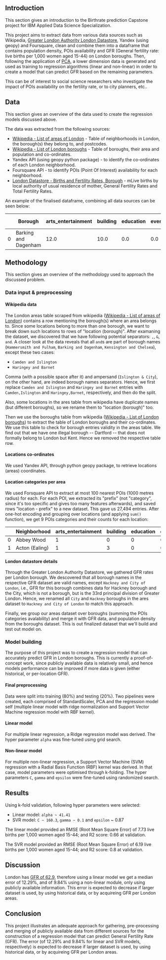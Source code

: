 ## Introduction

This section gives an introduction to the Birthrate prediction Capstone project for IBM Applied Data Science Specialization.

This project aims to extract data from various data sources such as Wikipedia, [Greater London Authority London Datastore](https://data.london.gov.uk), Yandex (using geopy) and Foursquare, clean and combine them into a dataframe that contains population density, POIs availability and GFR (General fertility rate: live births per 1,000 women aged 15-44) on London boroughs.
Then, following the application of [PCA](https://en.wikipedia.org/wiki/Principal_Component_Analysis), a lower dimension data is generated and used as training to regression algorithms (linear and non-linear) in order to create a model that can predict GFR based on the remaining parameters.

This can be of interest to social science researchers who investigate the impact of POIs availability on the fertility rate, or to city planners, etc..

## Data 

This section gives an overview of the data used to create the regression models discussed above.

The data was extracted from the following sources:
* [Wikipedia - List of areas of London](https://en.wikipedia.org/wiki/List_of_areas_of_London) - Table of neighborhoods in London, the borough(s) they belong to, and postcodes.
* [Wikipedia - List of London boroughs](https://en.wikipedia.org/wiki/List_of_London_boroughs) - Table of boroughs, their area and population and co-ordinates.
* Yandex API (using geopy python package) - to identify the co-ordinates of each London neighborhood.
* Foursquare API - to identify POIs (Point Of Interest) availability for each neighborhood.
* [London Datastore - Births and Fertility Rates, Borough](https://data.london.gov.uk/dataset/births-and-fertility-rates-borough) - mLive births by local authority of usual residence of mother, General Fertility Rates and Total Fertility Rates.

An example of the finalised dataframe, combining all data sources can be seen below:

|   | Borough | arts_entertainment | building | education | event | food | nightlife | parks_outdoors | shops | travel | population_density (ppl/sq. mile) | GFR |
| - | - | - | - | - | - | - | - | - | - | - | - | - |
| 0 | Barking and Dagenham | 12.0 | 10.0 | 0.0 | 0.0 | 79.0 | 24.0 | 22.0 | 60.0 | 16.0 | 13952.05 | 82.6 |

## Methodology

This section gives an overview of the methodology used to approach the discussed problem.

### Data input & preprocessing

#### Wikipedia data 

The London areas table scraped from wikipedia ([Wikipedia - List of areas of London](https://en.wikipedia.org/wiki/List_of_areas_of_London)) contains a row mentioning the borough(s) where an area belongs to. Since some locations belong to more than one borough, we want to break down such locations to rows of "location (borough)". After examaning the dataset, we discovered that we have following potential separators: `,`, `&`, `and`. A closer look at the data reveals that all `and`s are part of borough names (`Hammersmith and Fulham`, `Barking and Dagenham`, `Kensington and Chelsea`), except these two cases:
* `Camden and Islington`
* `Haringey and Barnet`

Comma (with a possible space after it) and ampersand (`Islington & City`), on the other hand, are indeed borough names separators. Hence, we first replace `Camden and Islington` and `Haringey and Barnet` entries with `Camden,Islington` and `Haringey,Barnet`, respectively, and then do the split.

Also, some locations in the ares table from wikipedia have duplicate names (but different boroughs), so we rename them to "location (borough)" too.

Then we use the boroughs table from wikipedia ([Wikipedia - List of London boroughs](https://en.wikipedia.org/wiki/List_of_London_boroughs)) to extract the table of London boroughs and their co-ordinates. We use this table to check for borough entries validity in the areas table. We find out that we have one illegal borough -- Dartford -- that does not formally belong to London but Kent. Hence we removed the respective table row.

#### Locations co-ordinates

We used Yandex API, through python geopy package, to retrieve locations (areas) coordinates.

#### Location categories per area

We used Forsquare API to extract at most 100 nearest POIs (1000 metres radius) for each. For each POI, we extracted its "prefix" (not "category", since it's too specific and gives too many features afterwards), and saved rows "location - prefix" to a new dataset. This gave us 27,494 entries. After one-hot encoding and grouping over locations (and applying `sum()` function), we get 9 POIs categories and their counts for each location:

| | Neighborhood | arts_entertainment | building | education | event | food | nightlife | parks_outdoors | shops | travel |
| - | - | - | - | - | - | - | - | - | - | - |
| 0 | Abbey Wood | 1 | 0 | 0 | 0 | 2 | 0 | 2 | 4 | 1 |
| 1 | Acton (Ealing) | 1 | 3 | 0 | 0 | 23 | 8 | 3 | 12 | 7 |

#### London datastore details

Through the Greater London Authority Datastore, we gathered GFR rates per London borough. We descovered that all borough names in the respective GFR dataset are valid names, except `Hackney and City of London`, i.e., GFR for this borough combines data for Hackney borough and the City, which is not a borough, but is the 33rd principal division of Greater London. Hence, we renamed all `City` and `Hackney` boroughs in the ares dataset to `Hackney and City of London` to match this approach.

Finally, we group our areas dataset over boroughs (summing the POIs categories avalability) and merge it with GFR data, and population density from the boroughs dataset. This is out finalized dataset that we'll build and test out model on.

### Model building

The purpose of this project was to create a regression model that can accurately predict GFR in London boroughs. This is currently a proof-of-concept work, since publicly available data is relatively small, and hence models performance can be improved if more data is given (either historical, or per-location GFR).

#### Final preprocessing

Data were split into training (80%) and testing (20%). Two pipelines were created, each comprised of StandardScaler, PCA and the regression model self (multiple linear model with ridge normalization and Support Vector Machine regression model with RBF kernel).

#### Linear model

For multiple linear regression, a Ridge regression model was derived. The hyper parameter `alpha` was fine-tuned using grid search.

#### Non-linear model

For multiple non-linear regression, a Support Vector Machine (SVM) regression with a Radial Basis Function (RBF) kernel was derived. In that case, model parameters were optimised through k-folding. The hyper parameters `C`, `gamma` and `epsilon` were fine-tuned using randomized search.

## Results

Using k-fold validation, following hyper parameters were selected:
* Linear model: `alpha ~ 41.41`
* SVR model: `C ~ 160.3`, `gamma ~ 0.1` and `epsilon` ~ 0.87

The linear model provided an RMSE (Root Mean Square Error) of 7.73 live births per 1,000 women aged 15-44; and R2 score: 0.66 at validation.

The SVR model provided an RMSE (Root Mean Square Error) of 6.19 live births per 1,000 women aged 15-44; and R2 score: 0.8 at validation.

## Discussion
London has [GFR of 62.9](https://data.london.gov.uk/dataset/births-and-fertility-rates-borough), therefore using a linear model we get a median error of 12.29%, and of 9.84% using a non-linear module, only using publicly available information. This error is expected to decrease if larger dataset is used, by using historical data, or by acquireing GFR per London areas.

## Conclusion
This project illustrates an adequate approach for gathering, pre-processing and merging of publicly available data from different sources for the construction of a regression model that can predict General Fertility Rate (GFR). The error (of 12.29% and 9.84% for linear and SVR models, respectively) is expected to decrease if larger dataset is used, by using historical data, or by acquireing GFR per London areas.
